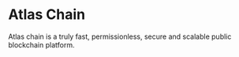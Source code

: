# Atlas Chain

Atlas chain is a truly fast, permissionless, secure and scalable public blockchain platform.
